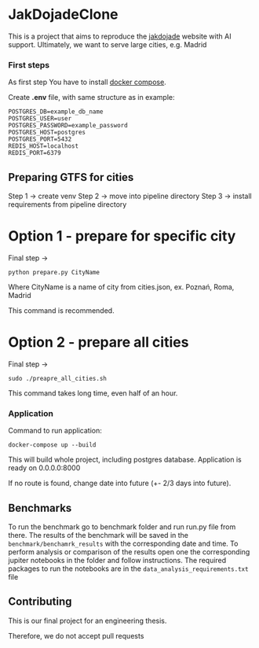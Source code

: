 # JakDojadeClone

This is a project that aims to reproduce the [jakdojade](https://jakdojade.pl) website with AI support. Ultimately, we want to serve large cities, e.g. Madrid

### First steps

As first step You have to install [docker compose](https://docs.docker.com/compose/install/).

Create <b>.env</b> file, with same structure as in example:
```
POSTGRES_DB=example_db_name
POSTGRES_USER=user
POSTGRES_PASSWORD=example_password
POSTGRES_HOST=postgres
POSTGRES_PORT=5432
REDIS_HOST=localhost
REDIS_PORT=6379
```

## Preparing GTFS for cities

Step 1 -> create venv
Step 2 -> move into pipeline directory
Step 3 -> install requirements from pipeline directory

# Option 1 - prepare for specific city

Final step -> 
```
python prepare.py CityName
```
Where CityName is a name of city from cities.json, ex. Poznań, Roma, Madrid

This command is recommended.

# Option 2 - prepare all cities
Final step ->
```
sudo ./preapre_all_cities.sh
```
This command takes long time, even half of an hour.


### Application

Command to run application:
```
docker-compose up --build
```

This will build whole project, including postgres database.
Application is ready on 0.0.0.0:8000

If no route is found, change date into future (+- 2/3 days into future). 

## Benchmarks

To run the benchmark go to benchmark folder and run run.py file from there. The results of the benchmark will be  saved in the `benchmark/benchamrk_results` with the corresponding date and time. To perform analysis or comparison of the results open one the corresponding jupiter notebooks in the folder and follow instructions. The required packages to run the notebooks are in the `data_analysis_requirements.txt` file 

## Contributing


This is our final project for an engineering thesis. 

Therefore, we do not accept pull requests
